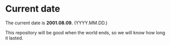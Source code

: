 # Current date

The current date is **2001.08.09.** (YYYY.MM.DD.)

This repository will be good when the world ends, so we will know how long it lasted.